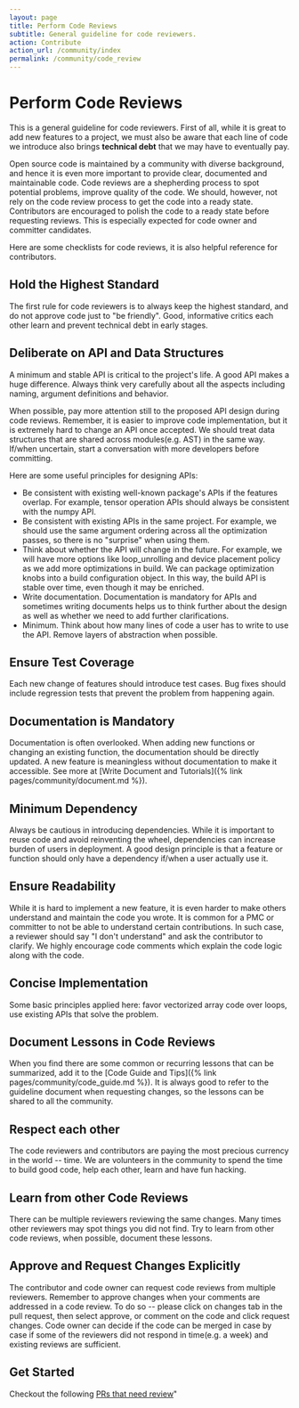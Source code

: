 ```yaml
---
layout: page
title: Perform Code Reviews
subtitle: General guideline for code reviewers.
action: Contribute
action_url: /community/index
permalink: /community/code_review
---
```

<!--- Licensed to the Apache Software Foundation (ASF) under one -->
<!--- or more contributor license agreements.  See the NOTICE file -->
<!--- distributed with this work for additional information -->
<!--- regarding copyright ownership.  The ASF licenses this file -->
<!--- to you under the Apache License, Version 2.0 (the -->
<!--- "License"); you may not use this file except in compliance -->
<!--- with the License.  You may obtain a copy of the License at -->

<!---   http://www.apache.org/licenses/LICENSE-2.0 -->

<!--- Unless required by applicable law or agreed to in writing, -->
<!--- software distributed under the License is distributed on an -->
<!--- "AS IS" BASIS, WITHOUT WARRANTIES OR CONDITIONS OF ANY -->
<!--- KIND, either express or implied.  See the License for the -->
<!--- specific language governing permissions and limitations -->
<!--- under the License. -->

Perform Code Reviews
====================

This is a general guideline for code reviewers. First of all, while it
is great to add new features to a project, we must also be aware that
each line of code we introduce also brings **technical debt** that we
may have to eventually pay.

Open source code is maintained by a community with diverse background,
and hence it is even more important to provide clear, documented and
maintainable code. Code reviews are a shepherding process to spot
potential problems, improve quality of the code. We should, however, not
rely on the code review process to get the code into a ready state.
Contributors are encouraged to polish the code to a ready state before
requesting reviews. This is especially expected for code owner and
committer candidates.

Here are some checklists for code reviews, it is also helpful reference
for contributors.

Hold the Highest Standard
-------------------------

The first rule for code reviewers is to always keep the highest
standard, and do not approve code just to "be friendly". Good,
informative critics each other learn and prevent technical debt in early
stages.

Deliberate on API and Data Structures
-------------------------------------

A minimum and stable API is critical to the project's life. A good API
makes a huge difference. Always think very carefully about all the
aspects including naming, argument definitions and behavior.

When possible, pay more attention still to the proposed API design
during code reviews. Remember, it is easier to improve code
implementation, but it is extremely hard to change an API once accepted.
We should treat data structures that are shared across modules(e.g. AST)
in the same way. If/when uncertain, start a conversation with more
developers before committing.

Here are some useful principles for designing APIs:

-   Be consistent with existing well-known package's APIs if the
    features overlap. For example, tensor operation APIs should always
    be consistent with the numpy API.
-   Be consistent with existing APIs in the same project. For example,
    we should use the same argument ordering across all the optimization
    passes, so there is no "surprise" when using them.
-   Think about whether the API will change in the future. For example,
    we will have more options like loop_unrolling and device placement
    policy as we add more optimizations in build. We can package
    optimization knobs into a build configuration object. In this way,
    the build API is stable over time, even though it may be enriched.
-   Write documentation. Documentation is mandatory for APIs and
    sometimes writing documents helps us to think further about the
    design as well as whether we need to add further clarifications.
-   Minimum. Think about how many lines of code a user has to write to
    use the API. Remove layers of abstraction when possible.

Ensure Test Coverage
--------------------

Each new change of features should introduce test cases. Bug fixes
should include regression tests that prevent the problem from happening
again.

Documentation is Mandatory
--------------------------

Documentation is often overlooked. When adding new functions or changing
an existing function, the documentation should be directly updated. A
new feature is meaningless without documentation to make it accessible.
See more at [Write Document and Tutorials]({% link pages/community/document.md %}).

Minimum Dependency
------------------

Always be cautious in introducing dependencies. While it is important to
reuse code and avoid reinventing the wheel, dependencies can increase
burden of users in deployment. A good design principle is that a feature
or function should only have a dependency if/when a user actually use it.

Ensure Readability
------------------

While it is hard to implement a new feature, it is even harder to make
others understand and maintain the code you wrote. It is common for a
PMC or committer to not be able to understand certain contributions. In
such case, a reviewer should say "I don't understand" and ask the
contributor to clarify. We highly encourage code comments which explain
the code logic along with the code.

Concise Implementation
----------------------

Some basic principles applied here: favor vectorized array code over
loops, use existing APIs that solve the problem.

Document Lessons in Code Reviews
--------------------------------

When you find there are some common or recurring lessons that can be
summarized, add it to the [Code Guide and Tips]({% link pages/community/code_guide.md %}).
It is always good to refer to the guideline document when requesting
changes, so the lessons can be shared to all the community.

Respect each other
------------------

The code reviewers and contributors are paying the most precious
currency in the world \-\- time. We are volunteers in the community to
spend the time to build good code, help each other, learn and have fun
hacking.

Learn from other Code Reviews
-----------------------------

There can be multiple reviewers reviewing the same changes. Many times
other reviewers may spot things you did not find. Try to learn from
other code reviews, when possible, document these lessons.

Approve and Request Changes Explicitly
--------------------------------------

The contributor and code owner can request code reviews from multiple
reviewers. Remember to approve changes when your comments are addressed
in a code review. To do so \-\- please click on changes tab in the pull
request, then select approve, or comment on the code and click request
changes. Code owner can decide if the code can be merged in case by case
if some of the reviewers did not respond in time(e.g. a week) and
existing reviews are sufficient.

Get Started
-----------

Checkout the following [PRs that need review](https://github.com/apache/incubator-mxnet/labels/pr-awaiting-review)"

<script async defer src="https://buttons.github.io/buttons.js"></script>
<script src="https://apis.google.com/js/platform.js"></script>
